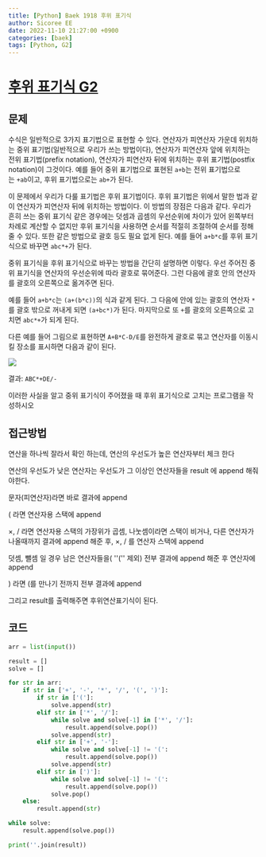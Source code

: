```yaml
---
title: [Python] Baek 1918 후위 표기식 
author: Sicoree EE
date: 2022-11-10 21:27:00 +0900
categories: [baek]
tags: [Python, G2]
---
```


# [후위 표기식 G2](https://www.acmicpc.net/problem/1918)

## 문제

수식은 일반적으로 3가지 표기법으로 표현할 수 있다. 연산자가 피연산자 가운데 위치하는 중위 표기법(일반적으로 우리가 쓰는 방법이다), 연산자가 피연산자 앞에 위치하는 전위 표기법(prefix notation), 연산자가 피연산자 뒤에 위치하는 후위 표기법(postfix notation)이 그것이다. 예를 들어 중위 표기법으로 표현된 `a+b`는 전위 표기법으로는 `+ab`이고, 후위 표기법으로는 `ab+`가 된다.

이 문제에서 우리가 다룰 표기법은 후위 표기법이다. 후위 표기법은 위에서 말한 법과 같이 연산자가 피연산자 뒤에 위치하는 방법이다. 이 방법의 장점은 다음과 같다. 우리가 흔히 쓰는 중위 표기식 같은 경우에는 덧셈과 곱셈의 우선순위에 차이가 있어 왼쪽부터 차례로 계산할 수 없지만 후위 표기식을 사용하면 순서를 적절히 조절하여 순서를 정해줄 수 있다. 또한 같은 방법으로 괄호 등도 필요 없게 된다. 예를 들어 `a+b*c`를 후위 표기식으로 바꾸면 `abc*+`가 된다.

중위 표기식을 후위 표기식으로 바꾸는 방법을 간단히 설명하면 이렇다. 우선 주어진 중위 표기식을 연산자의 우선순위에 따라 괄호로 묶어준다. 그런 다음에 괄호 안의 연산자를 괄호의 오른쪽으로 옮겨주면 된다.

예를 들어 `a+b*c`는 `(a+(b*c))`의 식과 같게 된다. 그 다음에 안에 있는 괄호의 연산자 `*`를 괄호 밖으로 꺼내게 되면 `(a+bc*)`가 된다. 마지막으로 또 `+`를 괄호의 오른쪽으로 고치면 `abc*+`가 되게 된다.

다른 예를 들어 그림으로 표현하면 `A+B*C-D/E`를 완전하게 괄호로 묶고 연산자를 이동시킬 장소를 표시하면 다음과 같이 된다.

![](https://upload.acmicpc.net/5aad2feb-d9fc-430a-954d-73a06ba0215f/-/preview/)

결과: `ABC*+DE/-`

이러한 사실을 알고 중위 표기식이 주어졌을 때 후위 표기식으로 고치는 프로그램을 작성하시오

## 접근방법

연산을 하나씩 잘라서 확인 하는데, 연산의 우선도가 높은 연산자부터 체크 한다

연산의 우선도가 낮은 연산자는 우선도가 그 이상인 연산자들을 result 에 append 해줘야한다.

문자(피연산자)라면 바로 결과에 append

( 라면 연산자용 스택에 append

×, / 라면 연산자용 스택의 가장위가 곱셈, 나눗셈이라면 스택이 비거나, 다른 연산자가 나올때까지 결과에 append 해준 후,  ×, / 를 연산자 스택에 append

덧셈, 뺄셈 일 경우 남은 연산자들을( ''('' 제외) 전부 결과에 append 해준 후 연산자에 append

) 라면 (를 만나기 전까지 전부 결과에 append

그리고 result를 출력해주면 후위연산표기식이 된다.

## 코드

```python
arr = list(input())

result = []
solve = []

for str in arr:
    if str in ['+', '-', '*', '/', '(', ')']:
        if str in ['(']:
            solve.append(str)
        elif str in ['*', '/']:
            while solve and solve[-1] in ['*', '/']:
                result.append(solve.pop())
            solve.append(str)
        elif str in ['+', '-']:
            while solve and solve[-1] != '(':
                result.append(solve.pop())
            solve.append(str)
        elif str in [')']:
            while solve and solve[-1] != '(':
                result.append(solve.pop())
            solve.pop()
    else:
        result.append(str)

while solve:
    result.append(solve.pop())

print(''.join(result))
```
